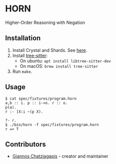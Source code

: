 # HORN

Higher-Order Reasoning with Negation

## Installation

1. Install Crystal and Shards. See [here](https://crystal-lang.org/install/).
2. Install [tree-sitter](https://github.com/tree-sitter/tree-sitter):
    - On ubuntu: `apt install libtree-sitter-dev`
    - On macOS: `brew install tree-sitter`
3. Run `make`.

## Usage

```
$ cat spec/fixtures/program.horn
a,b :: i. p :: i->o. r :: o.
p(a).
r :- ]X:i ~(p X).

?- r.
$ ./bin/horn -f spec/fixtures/program.horn
r => T
```

## Contributors

- [Giannos Chatziagapis](https://github.com/giannosch) - creator and maintainer
